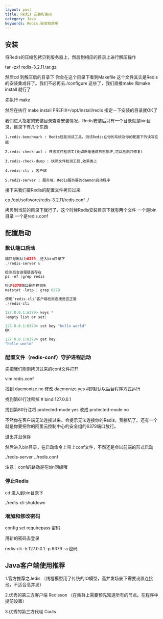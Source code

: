```yaml
---
layout: post
title: Redis 安装和使用
category: Java
keywords: Redis,安装和使用
---
```


## 安装

将Redis的压缩包拷贝到服务器上，然后到相应的目录上进行解压操作

tar -zxf redis-3.2.11.tar.gz

然后cd 到解压后的目录下 你会在这个目录下看到Makefile 这个文件其实是Redis的安装集成好了。我们不必再去./configure 这些了，我们直接make 和make install 就行了

先执行 make

然后在执行 make install PREFIX=/opt/install/redis 指定一下安装的目录就OK了

我们进入指定的安装目录查看安装情况，Redis安装后只有一个目录就是bin目录，目录下有几个东西

	1.redis-benchmark : Redis性能测试工具，测试Redis在你的系统及你的配置下的读写性能 

	2.redis-check-aof : 日志文件检测工(比如断电造成日志损坏,可以检测并修复) 

	3.redis-check-dump : 快照文件检测工具,效果类上 

	4.redis-cli : 客户端 

	5.redis-server : 服务端，Redis服务器的daemon启动程序

接下来我们要Redis的配置文件拷贝过来

cp /opt/softwore/redis-3.2.11/redis.conf ./

拷贝到当前的目录下就行了，这个时候Redis安装目录下就有两个文件 一个是bin目录 一个是redis.conf

## 配置启动

### 默认端口启动
``` java
端口号默认为6379 ,进入bin目录下
./redis-server &

检测后台进程是否存在
ps -ef |grep redis

检测6379端口是否在监听
netstat -lntp | grep 6379

使用`redis-cli`客户端检测连接是否正常
./redis-cli

127.0.0.1:6379> keys *
(empty list or set)

127.0.0.1:6379> set key "hello world"
OK

127.0.0.1:6379> get key
"hello world"
``` 

### 配置文件（redis-conf）守护进程启动

先把我们刚刚拷贝过来的conf文件打开

vim redis.conf

找到 daemonize no  修改 daemonize yes  #即默认以后台程序方式运行

找到第61行注释掉 # bind 127.0.0.1 

找到第80行注将 protected-mode yes 改成 protected-mode no

不然你在客户端无法连接过来。会提示无法连接你的Redis，我躺坑了。还有一个就是你要把你的阿里云控制中心的安全组的6379端口放行。

退出并且保存

然后进入bin目录，在启动命令上带上conf文件，不然还是会以前端的形式启动

./redis-server ../redis.conf

注意：conf的路劲是在bin同级哦


### 停止Redis

cd 进入到bin目录下 

./redis-cli shutdown

### 增加和修改密码

config set requirepass 密码 

用新的密码去登录

redis-cli -h 127.0.0.1 -p 6379 -a 密码




## Java客户端使用推荐

1.官方推荐之Jedis （线程模型用了传统的IO模型，高并发场景下需要设置连接池，不适合高并发）

2.优秀的第三方客户端 Redisson （在集群上需要预先知道所有的节点。在程序中提前设置）

3.优秀的第三方代理 Codis

























